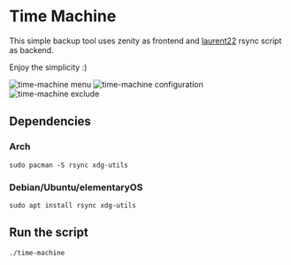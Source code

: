 # Time Machine
This simple backup tool uses zenity as frontend and [laurent22](https://github.com/laurent22/rsync-time-backup) rsync script as backend.

Enjoy the simplicity :)

![time-machine menu](https://raw.githubusercontent.com/murkl/time-machine/master/res/screenshots/menu.png)
![time-machine configuration](https://raw.githubusercontent.com/murkl/time-machine/master/res/screenshots/configuration.png)
![time-machine exclude](https://raw.githubusercontent.com/murkl/time-machine/master/res/screenshots/configuration.png)

## Dependencies
### Arch
```
sudo pacman -S rsync xdg-utils
```
### Debian/Ubuntu/elementaryOS
```
sudo apt install rsync xdg-utils
```

## Run the script
```
./time-machine
```
